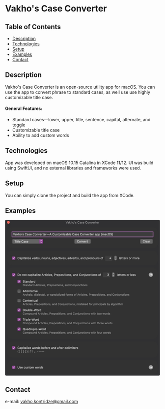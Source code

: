 # Vakho's Case Converter

## Table of Contents
- [Description](#description)
- [Technologies](#technologies)
- [Setup](#setup)
- [Examples](#examples)
- [Contact](#contact)

## Description
Vakho's Case Converter is an open-source utility app for macOS. You can use the app to convert phrase to standard cases, as well use use highly customizable title case.

#### General Features:
- Standard cases—lower, upper, title, sentence, capital, alternate, and toggle
- Customizable title case
- Ability to add custom words

## Technologies
App was developed on macOS 10.15 Catalina in XCode 11/12. UI was build using SwiftUI, and no external libraries and frameworks were used.

## Setup
You can simply clone the project and build the app from XCode.

## Examples
![Main](./img/Main.jpg)

## Contact
e-mail: vakho.kontridze@gmail.com
